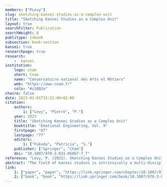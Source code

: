 ```yaml
---
members: ["PLevy"]
slug: sketching-kansei-studies-as-a-complex-unit
title: "Sketching Kansei Studies as a Complex Unit"
layout: true
searchFilter: Publication
searchWeight: 8
publitype: inbook
subsection: book-section
kansei: true
researchpage: true
research: 
    -  kansei
institution:
    logo: cnam
    short: Cnam
    name: "Conservatoire national des Arts et Métiers"
    web: "https://www.cnam.fr"
    colo: "#c1002a"
chaire: false
date: 2023-01-01T15:21:00+02:00
citation:
    authors:
        1: ["Levy", "Pierre", "P."]
    year: 2023
    title: "Sketching Kansei Studies as a Complex Unit"
    booktitle: "Emotional Engineering, Vol. 9"
    firstpage: "67"
    lastpage: "77"
    editors:
        1: ["Fukuda", "Patricia", "S."]
    publisher: ["Springer", "Cham"]
    doi: "10.1007/978-3-031-05867-7_7"
reference: "Lévy, P. (2023). Sketching Kansei Studies as a Complex Unit. In: Fukuda, S. (eds) Emotional Engineering, Vol. 9. Springer, Cham. https://doi-org.proxybib-pp.cnam.fr/10.1007/978-3-031-05867-7_7"
abstract: "The field of kansei studies is intrinsically a multi-disciplinary field of study, centred on the notion of kansei. This quality of the field generates both a richness for the kansei disciplines, and a challenge to define its core term, kansei. Taking into consideration this richness and this challenge, I propose an original way to look at kansei studies, and to adopt a complex thinking approach to describe the dynamics of the field. Considering kansei studies as a complex unity helps to understand the impossibility of obtaining a common definition of kansei, and yet to stimulate necessary inter-disciplinary collaborations through dialogic. Kansei design is then taken as a starting point to exemplify such necessity and value of considering kansei studies as a complex unity. Proposing a kansei design framework inspired from Japanese philosophy and culture and centred on thusness and irregularity, the notion of appropriation appears to be a challenge both for kansei design and for the field of kansei studies at large. Studying appropriation through kansei studies in a dialogical way, will not only inform design on this challenging notion, but also help us to understand the benefit of considering kansei studies as a complex unity through practice."
link:
    1: ["paper", "paper", "https://link.springer.com/chapter/10.1007/978-3-031-05867-7_7"]
    2: ["book", "book", "https://link.springer.com/book/10.1007/978-3-031-05867-7"]
---
```

